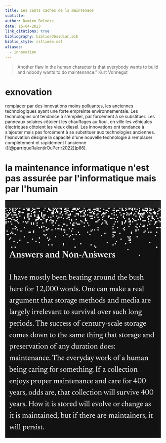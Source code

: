 ```yaml
---
title: Les coûts cachés de la maintenace
subtitle: 
author: Damien Belvèze
date: 15-04-2023
link_citations: true
bibliography: biblio/Obsidian.bib
biblio_style: csl\ieee.csl
aliases:
  - innovation
---
```




> Another flaw in the human character is that everybody wants to build and nobody wants to do maintenance.” Kurt Vonnegut

# exnovation 

remplacer par des innovations moins polluantes, les anciennes technologiques ayant une forte empreinte environnementale. 
Les technologies ont tendance à s'empiler, par forcément à se substituer. Les panneaux solaires côtoient les chauffages au fioul, en ville les véhicules électriques côtoient les vieux diesel. 
Les innovations ont tendance à s'ajouter mais pas forcément à se substituer aux technologies anciennes. 
l'exnovation désigne la capacité d'une nouvelle technologie à remplacer complètement et rapidement l'ancienne ([[@parriqueRalentirOuPerir2022]]p86). 

# la maintenance informatique n'est pas assurée par l'informatique mais par l'humain

![](images/maintenance.png)
